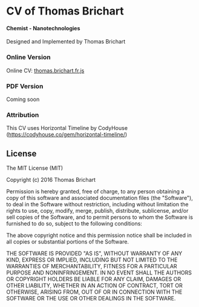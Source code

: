 # CV of Thomas Brichart

#### Chemist - Nanotechnologies

Designed and Implemented by Thomas Brichart

### Online Version

Online CV: [thomas.brichart.fr.js](http://thomas.brichart.fr)

### PDF Version

Coming soon

### Attribution

This CV uses Horizontal Timeline by CodyHouse (https://codyhouse.co/gem/horizontal-timeline/)

## License

The MIT License (MIT)

Copyright (c) 2016 Thomas Brichart

Permission is hereby granted, free of charge, to any person obtaining a copy
of this software and associated documentation files (the "Software"), to deal
in the Software without restriction, including without limitation the rights
to use, copy, modify, merge, publish, distribute, sublicense, and/or sell
copies of the Software, and to permit persons to whom the Software is
furnished to do so, subject to the following conditions:

The above copyright notice and this permission notice shall be included in
all copies or substantial portions of the Software.

THE SOFTWARE IS PROVIDED "AS IS", WITHOUT WARRANTY OF ANY KIND, EXPRESS OR
IMPLIED, INCLUDING BUT NOT LIMITED TO THE WARRANTIES OF MERCHANTABILITY,
FITNESS FOR A PARTICULAR PURPOSE AND NONINFRINGEMENT. IN NO EVENT SHALL THE
AUTHORS OR COPYRIGHT HOLDERS BE LIABLE FOR ANY CLAIM, DAMAGES OR OTHER
LIABILITY, WHETHER IN AN ACTION OF CONTRACT, TORT OR OTHERWISE, ARISING FROM,
OUT OF OR IN CONNECTION WITH THE SOFTWARE OR THE USE OR OTHER DEALINGS IN
THE SOFTWARE.
